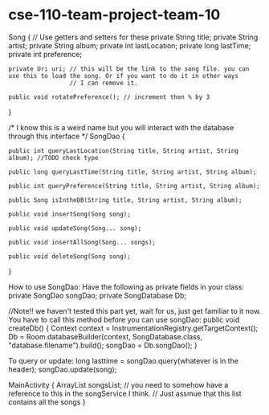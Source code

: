 # cse-110-team-project-team-10

Song {
      // Use getters and setters for these
    private String title;
    private String artist;
    private String album;
    private int lastLocation;
    private long lastTime;
    private int preference;
    
    private Uri uri; // this will be the link to the song file. you can use this to load the song. Or if you want to do it in other ways 
                     // I can remove it.
                     
    public void rotatePreference(); // increment then % by 3
    
}


/* I know this is a weird name but you will interact with the database through this interface
 */
SongDao {

    public int queryLastLocation(String title, String artist, String album); //TODO check type
    
    public long queryLastTime(String title, String artist, String album);

    public int queryPreference(String title, String artist, String album);

    public Song isIntheDB(String title, String artist, String album);

    public void insertSong(Song song);

    public void updateSong(Song... song);

    public void insertAllSong(Song... songs);

    public void deleteSong(Song song);
}


How to use SongDao:
  Have the following as private fields in your class:
      private SongDao songDao;
      private SongDatabase Db;
      
  //Note!! we haven't tested this part yet, wait for us, just get familiar to it now.
  You have to call this method before you can use songDao: 
      public void createDb() {
        Context context = InstrumentationRegistry.getTargetContext();
        Db = Room.databaseBuilder(context, SongDatabase.class, "database.filename").build();
        songDao = Db.songDao();
      }
      
  To query or update:
      long lasttime = songDao.query(whatever is in the header);
      songDao.update(song);


MainActivity {
    ArrayList<Song> songsList; // you need to somehow have a reference to this in the songService I think.
                               // Just assmue that this list contains all the songs
}
